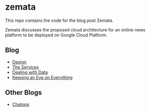 # zemata

This repo contains the code for the blog post Zemata.

Zemata discusses the proposed cloud architecture for an online news platform to be deployed on Google Cloud Platform. 

## Blog

+ [Design](https://ehienabs.notion.site/DESIGN-9635e5ae1a644fa18e57ba43ae985b17)
+ [The Services](https://ehienabs.notion.site/THE-SERVICES-85144cc64ee14754b5e08e498b5dcf81)
+ [Dealing with Data](https://ehienabs.notion.site/DEALING-WITH-DATA-01a859a910ea426296cf3402f6748766)
+ [Keeping an Eye on Everything](https://ehienabs.notion.site/KEEPING-AN-EYE-ON-EVERYTHING-fb8723c72f7a4ae589c085ff489da9b9)

## Other Blogs

+ [Chatops](https://ehienabs.notion.site/Chatops-a309709ab6634171ab129689dc5ba15d)

